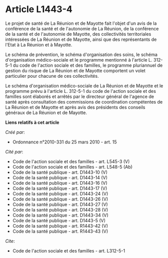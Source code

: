# Article L1443-4

Le projet de santé de La Réunion et de Mayotte fait l'objet d'un avis de la conférence de la santé et de l'autonomie de La
Réunion, de la conférence de la santé et de l'autonomie de Mayotte, des collectivités territoriales intéressées de La Réunion
et de Mayotte, ainsi que des représentants de l'Etat à La Réunion et à Mayotte. 

Le schéma de prévention, le schéma d'organisation des soins, le schéma d'organisation médico-sociale et le programme
mentionné à l'article L. 312-5-1 du code de l'action sociale et des familles, le programme pluriannuel de gestion du risque
de La Réunion et de Mayotte comportent un volet particulier pour chacune de ces collectivités. 

Le schéma d'organisation médico-sociale de La Réunion et de Mayotte et le programme prévu à l'article L. 312-5-1 du code de
l'action sociale et des familles sont élaborés et arrêtés par le directeur général de l'agence de santé après consultation
des commissions de coordination compétentes de La Réunion et de Mayotte et après avis des présidents des conseils généraux de
La Réunion et de Mayotte.

**Liens relatifs à cet article**

_Créé par_:

  - Ordonnance n°2010-331 du 25 mars 2010 - art. 15

_Cité par_:

  - Code de l'action sociale et des familles - art. L545-3 (V)
  - Code de l'action sociale et des familles - art. L548-5 (Ab)
  - Code de la santé publique - art. D1443-10 (V)
  - Code de la santé publique - art. D1443-14 (V)
  - Code de la santé publique - art. D1443-16 (V)
  - Code de la santé publique - art. D1443-17 (V)
  - Code de la santé publique - art. D1443-24 (V)
  - Code de la santé publique - art. D1443-26 (V)
  - Code de la santé publique - art. D1443-27 (V)
  - Code de la santé publique - art. D1443-28 (V)
  - Code de la santé publique - art. D1443-34 (V)
  - Code de la santé publique - art. D1443-5 (V)
  - Code de la santé publique - art. R1443-42 (V)
  - Code de la santé publique - art. R1443-43 (V)

_Cite_:

  - Code de l'action sociale et des familles - art. L312-5-1
